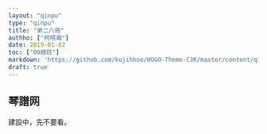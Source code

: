 ```yaml
---
layout: "qinpu"
type: "qinpu"
title: "弟二八冊"
authho: ["柯棋瀚"]
date: 2019-01-02
toc: ["00總目"]
markdown: 'https://github.com/kujihhoe/HUGO-Theme-CJK/master/content/qinpu/00table/28.md'
draft: true
---
```



## 琴譜网

建設中，先不要看。
